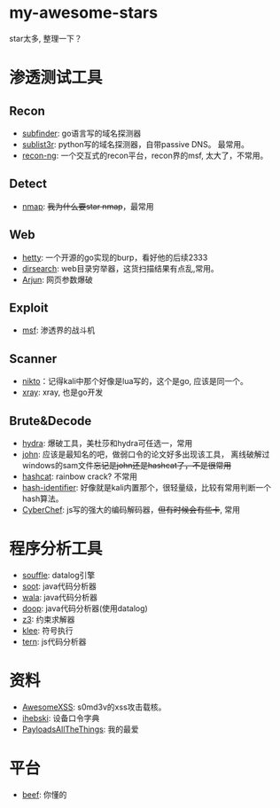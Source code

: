 # my-awesome-stars
star太多, 整理一下？


# 渗透测试工具

## Recon
- [subfinder](https://github.com/projectdiscovery/subfinder): go语言写的域名探测器
- [sublist3r](https://github.com/aboul3la/Sublist3r): python写的域名探测器，自带passive DNS。 最常用。
- [recon-ng](https://github.com/lanmaster53/recon-ng): 一个交互式的recon平台，recon界的msf, 太大了，不常用。

## Detect
- [nmap](https://github.com/nmap/nmap): ~~我为什么要star nmap~~，最常用

## Web
- [hetty](https://github.com/dstotijn/hetty): 一个开源的go实现的burp，看好他的后续2333
- [dirsearch](https://github.com/maurosoria/dirsearch): web目录穷举器，这货扫描结果有点乱,常用。
- [Arjun](https://github.com/s0md3v/Arjun): 网页参数爆破

## Exploit
- [msf](https://github.com/rapid7/metasploit-framework): 渗透界的战斗机

## Scanner
- [nikto](https://github.com/sullo/nikto)：记得kali中那个好像是lua写的，这个是go, 应该是同一个。
- [xray](https://github.com/chaitin/xray): xray, 也是go开发

## Brute&Decode
- [hydra](https://github.com/vanhauser-thc/thc-hydra): 爆破工具，美杜莎和hydra可任选一，常用
- [john](https://github.com/openwall/john): 应该是最知名的吧，做弱口令的论文好多出现该工具， 离线破解过windows的sam文件~~忘记是john还是hashcat了，不是很常用~~ 
- [hashcat](https://github.com/hashcat/hashcat): rainbow crack? 不常用
- [hash-identifier](https://github.com/AnimeshShaw/Hash-Algorithm-Identifier): 好像就是kali内置那个，很轻量级，比较有常用判断一个hash算法。
- [CyberChef](https://github.com/gchq/CyberChef): js写的强大的编码解码器，~~但有时候会有些卡~~, 常用


# 程序分析工具

- [souffle](https://github.com/souffle-lang/souffle): datalog引擎
- [soot](https://github.com/soot-oss/soot): java代码分析器
- [wala](https://github.com/wala/WALA): java代码分析器
- [doop](https://github.com/plast-lab/doop-mirror): java代码分析器(使用datalog)
- [z3](https://github.com/Z3Prover/z3): 约束求解器
- [klee](https://github.com/klee/klee): 符号执行
- [tern](https://github.com/ternjs/tern): js代码分析器


# 资料
- [AwesomeXSS](https://github.com/s0md3v/AwesomeXSS): s0md3v的xss攻击载核。
- [ihebski](https://github.com/ihebski/DefaultCreds-cheat-sheet): 设备口令字典
- [PayloadsAllTheThings](https://github.com/swisskyrepo/PayloadsAllTheThings): 我的最爱

# 平台
- [beef](https://github.com/beefproject/beef): 你懂的
